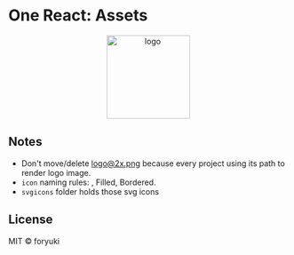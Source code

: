 # One React: Assets

<p align="center"><img width="150" src="https://cdn.jsdelivr.net/gh/one-react/assets@0138f4cd/logo%402x.png" alt="logo"></p>

## Notes
* Don't move/delete logo@2x.png because every project using its path to render logo image.
* `icon` naming rules: <Name>, Filled<Name>, Bordered<Name>.
* `svgicons` folder holds those svg icons

## License

MIT &copy; foryuki
